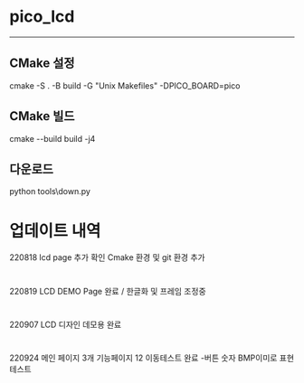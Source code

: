 # pico_lcd
---
## CMake 설정
cmake -S . -B build -G "Unix Makefiles" -DPICO_BOARD=pico

## CMake 빌드
cmake --build build -j4

## 다운로드
python tools\down.py

# 업데이트 내역
220818 lcd page 추가 확인 Cmake 환경 및 git 환경 추가
#
220819 LCD DEMO Page 완료 / 한글화 및 프레임 조정중 
#
220907 LCD 디자인 데모용 완료 
#
220924 메인 페이지 3개 기능페이지 12 이동테스트 완료
-버튼 숫자 BMP이미로 표현 테스트 

